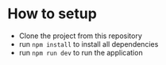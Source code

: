 # How to setup

* Clone the project from this repository
* run ```npm install``` to install all dependencies
* run ```npm run dev``` to run the application

